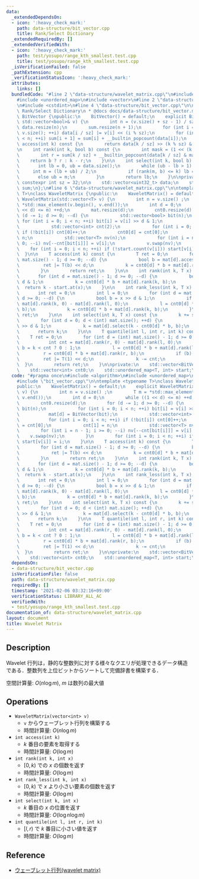 ```yaml
---
data:
  _extendedDependsOn:
  - icon: ':heavy_check_mark:'
    path: data-structure/bit_vector.cpp
    title: Rank/Select Dictionary
  _extendedRequiredBy: []
  _extendedVerifiedWith:
  - icon: ':heavy_check_mark:'
    path: test/yosupo/range_kth_smallest.test.cpp
    title: test/yosupo/range_kth_smallest.test.cpp
  _isVerificationFailed: false
  _pathExtension: cpp
  _verificationStatusIcon: ':heavy_check_mark:'
  attributes:
    links: []
  bundledCode: "#line 2 \"data-structure/wavelet_matrix.cpp\"\n#include <algorithm>\n\
    #include <unordered_map>\n#include <vector>\n#line 2 \"data-structure/bit_vector.cpp\"\
    \n#include <cstdint>\n#line 4 \"data-structure/bit_vector.cpp\"\n\n/*\n * @brief\
    \ Rank/Select Dictionary\n * @docs docs/data-structure/bit_vector.md\n */\nclass\
    \ BitVector {\npublic:\n    BitVector() = default;\n    explicit BitVector(const\
    \ std::vector<bool>& v) {\n        int n = (v.size() + sz - 1) / sz;\n       \
    \ data.resize(n);\n        sum.resize(n + 1);\n        for (int i = 0; i < (int)\
    \ v.size(); ++i) data[i / sz] |= v[i] << (i % sz);\n        for (int i = 0; i\
    \ < n; ++i) sum[i + 1] = sum[i] + __builtin_popcount(data[i]);\n    }\n\n    bool\
    \ access(int k) const {\n        return data[k / sz] >> (k % sz) & 1;\n    }\n\
    \n    int rank(int k, bool b) const {\n        int mask = (1 << (k % sz)) - 1;\n\
    \        int r = sum[k / sz] + __builtin_popcount(data[k / sz] & mask);\n    \
    \    return b ? r : k - r;\n    }\n\n    int select(int k, bool b) const {\n \
    \       int lb = 0, ub = data.size();\n        while (ub - lb > 1) {\n       \
    \     int m = (lb + ub) / 2;\n            if (rank(m, b) <= k) lb = m;\n     \
    \       else ub = m;\n        }\n        return lb;\n    }\n\nprivate:\n    static\
    \ constexpr int sz = 32;\n\n    std::vector<uint32_t> data;\n    std::vector<int>\
    \ sum;\n};\n#line 6 \"data-structure/wavelet_matrix.cpp\"\n\ntemplate <typename\
    \ T>\nclass WaveletMatrix {\npublic:\n    WaveletMatrix() = default;\n    explicit\
    \ WaveletMatrix(std::vector<T> v) {\n        int n = v.size() ;\n        T m =\
    \ *std::max_element(v.begin(), v.end());\n        int d = 0;\n        while ((1\
    \ << d) <= m) ++d;\n        mat.resize(d);\n        cnt0.resize(d);\n        for\
    \ (d -= 1; d >= 0; --d) {\n            std::vector<bool> bit(n);\n           \
    \ for (int i = 0; i < n; ++i) bit[i] = v[i] >> d & 1;\n            mat[d] = BitVector(bit);\n\
    \            std::vector<int> cnt(2);\n            for (int i = 0; i < n; ++i)\
    \ if (!bit[i]) cnt[0]++;\n            cnt0[d] = cnt[0];\n            cnt[1] =\
    \ n;\n            std::vector<T> nv(n);\n            for (int i = n - 1; i >=\
    \ 0; --i) nv[--cnt[bit[i]]] = v[i];\n            v.swap(nv);\n        }\n    \
    \    for (int i = 0; i < n; ++i) if (!start.count(v[i])) start[v[i]] = i;\n  \
    \  }\n\n    T access(int k) const {\n        T ret = 0;\n        for (int d =\
    \ mat.size() - 1; d >= 0; --d) {\n            bool b = mat[d].access(k);\n   \
    \         ret |= T(b) << d;\n            k = cnt0[d] * b + mat[d].rank(k, b);\n\
    \        }\n        return ret;\n    }\n\n    int rank(int k, T x) const {\n \
    \       for (int d = mat.size() - 1; d >= 0; --d) {\n            bool b = x >>\
    \ d & 1;\n            k = cnt0[d] * b + mat[d].rank(k, b);\n        }\n      \
    \  return k - start.at(x);\n    }\n\n    int rank_less(int k, T x) const {\n \
    \       int ret = 0;\n        int l = 0;\n        for (int d = mat.size() - 1;\
    \ d >= 0; --d) {\n            bool b = x >> d & 1;\n            if (b) ret +=\
    \ mat[d].rank(k, 0) - mat[d].rank(l, 0);\n            l = cnt0[d] * b + mat[d].rank(l,\
    \ b);\n            k = cnt0[d] * b + mat[d].rank(k, b);\n        }\n        return\
    \ ret;\n    }\n\n    int select(int k, T x) const {\n        k += start.at(x);\n\
    \        for (int d = 0; d < (int) mat.size(); ++d) {\n            bool b = x\
    \ >> d & 1;\n            k = mat[d].select(k - cnt0[d] * b, b);\n        }\n \
    \       return k;\n    }\n\n    T quantile(int l, int r, int k) const {\n    \
    \    T ret = 0;\n        for (int d = (int) mat.size() - 1; d >= 0; --d) {\n \
    \           int cnt = mat[d].rank(r, 0) - mat[d].rank(l, 0);\n            bool\
    \ b = k < cnt ? 0 : 1;\n            l = cnt0[d] * b + mat[d].rank(l, b);\n   \
    \         r = cnt0[d] * b + mat[d].rank(r, b);\n            if (b) {\n       \
    \         ret |= T(1) << d;\n                k -= cnt;\n            }\n      \
    \  }\n        return ret;\n    }\n\nprivate:\n    std::vector<BitVector> mat;\n\
    \    std::vector<int> cnt0;\n    std::unordered_map<T, int> start;\n};\n"
  code: "#pragma once\n#include <algorithm>\n#include <unordered_map>\n#include <vector>\n\
    #include \"bit_vector.cpp\"\n\ntemplate <typename T>\nclass WaveletMatrix {\n\
    public:\n    WaveletMatrix() = default;\n    explicit WaveletMatrix(std::vector<T>\
    \ v) {\n        int n = v.size() ;\n        T m = *std::max_element(v.begin(),\
    \ v.end());\n        int d = 0;\n        while ((1 << d) <= m) ++d;\n        mat.resize(d);\n\
    \        cnt0.resize(d);\n        for (d -= 1; d >= 0; --d) {\n            std::vector<bool>\
    \ bit(n);\n            for (int i = 0; i < n; ++i) bit[i] = v[i] >> d & 1;\n \
    \           mat[d] = BitVector(bit);\n            std::vector<int> cnt(2);\n \
    \           for (int i = 0; i < n; ++i) if (!bit[i]) cnt[0]++;\n            cnt0[d]\
    \ = cnt[0];\n            cnt[1] = n;\n            std::vector<T> nv(n);\n    \
    \        for (int i = n - 1; i >= 0; --i) nv[--cnt[bit[i]]] = v[i];\n        \
    \    v.swap(nv);\n        }\n        for (int i = 0; i < n; ++i) if (!start.count(v[i]))\
    \ start[v[i]] = i;\n    }\n\n    T access(int k) const {\n        T ret = 0;\n\
    \        for (int d = mat.size() - 1; d >= 0; --d) {\n            bool b = mat[d].access(k);\n\
    \            ret |= T(b) << d;\n            k = cnt0[d] * b + mat[d].rank(k, b);\n\
    \        }\n        return ret;\n    }\n\n    int rank(int k, T x) const {\n \
    \       for (int d = mat.size() - 1; d >= 0; --d) {\n            bool b = x >>\
    \ d & 1;\n            k = cnt0[d] * b + mat[d].rank(k, b);\n        }\n      \
    \  return k - start.at(x);\n    }\n\n    int rank_less(int k, T x) const {\n \
    \       int ret = 0;\n        int l = 0;\n        for (int d = mat.size() - 1;\
    \ d >= 0; --d) {\n            bool b = x >> d & 1;\n            if (b) ret +=\
    \ mat[d].rank(k, 0) - mat[d].rank(l, 0);\n            l = cnt0[d] * b + mat[d].rank(l,\
    \ b);\n            k = cnt0[d] * b + mat[d].rank(k, b);\n        }\n        return\
    \ ret;\n    }\n\n    int select(int k, T x) const {\n        k += start.at(x);\n\
    \        for (int d = 0; d < (int) mat.size(); ++d) {\n            bool b = x\
    \ >> d & 1;\n            k = mat[d].select(k - cnt0[d] * b, b);\n        }\n \
    \       return k;\n    }\n\n    T quantile(int l, int r, int k) const {\n    \
    \    T ret = 0;\n        for (int d = (int) mat.size() - 1; d >= 0; --d) {\n \
    \           int cnt = mat[d].rank(r, 0) - mat[d].rank(l, 0);\n            bool\
    \ b = k < cnt ? 0 : 1;\n            l = cnt0[d] * b + mat[d].rank(l, b);\n   \
    \         r = cnt0[d] * b + mat[d].rank(r, b);\n            if (b) {\n       \
    \         ret |= T(1) << d;\n                k -= cnt;\n            }\n      \
    \  }\n        return ret;\n    }\n\nprivate:\n    std::vector<BitVector> mat;\n\
    \    std::vector<int> cnt0;\n    std::unordered_map<T, int> start;\n};"
  dependsOn:
  - data-structure/bit_vector.cpp
  isVerificationFile: false
  path: data-structure/wavelet_matrix.cpp
  requiredBy: []
  timestamp: '2021-02-06 03:32:16+09:00'
  verificationStatus: LIBRARY_ALL_AC
  verifiedWith:
  - test/yosupo/range_kth_smallest.test.cpp
documentation_of: data-structure/wavelet_matrix.cpp
layout: document
title: Wavelet Matrix
---
```


## Description

Wavelet 行列は，静的な整数列に対する様々なクエリが処理できるデータ構造である．整数列を上位ビットからソートして完備辞書を構築する．

空間計算量: $O(n \log m)$, $m$ は数列の最大値

## Operations

- `WaveletMatrix(vector<int> v)`
    - `v` からウェーブレット行列を構築する
    - 時間計算量: $O(n \log m)$
- `int access(int k)`
    - $k$ 番目の要素を取得する
    - 時間計算量: $O(\log m)$
- `int rank(int k, int x)`
    - $[0, k)$ での $x$ の個数を返す
    - 時間計算量: $O(\log m)$
- `int rank_less(int k, int x)`
    - $[0, k)$ で $x$ より小さい要素の個数を返す
    - 時間計算量: $O(\log m)$
- `int select(int k, int x)`
    - $k$ 番目の $x$ の位置を返す
    - 時間計算量: $O(\log n \log m)$
- `int quantile(int l, int r, int k)`
    - $[l, r)$ で $k$ 番目に小さい値を返す
    - 時間計算量: $O(\log m)$

## Reference

- [ウェーブレット行列(wavelet matrix)](https://miti-7.hatenablog.com/entry/2018/04/28/152259)